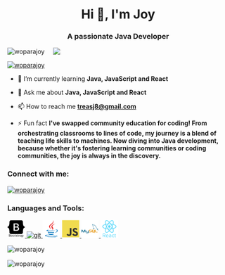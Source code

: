 <h1 align="center">Hi 👋, I'm Joy</h1>
<h3 align="center">A passionate Java Developer</h3>
<img align="right" width="400" src="https://media.tenor.com/S59bPkT0pqcAAAAC/programming.gif">
<p align="left"> <img src="https://komarev.com/ghpvc/?username=woparajoy&label=Profile%20views&color=0e75b6&style=flat" alt="woparajoy" /> </p>

<p align="left"> <a href="https://twitter.com/woparajoy" target="blank"><img src="https://img.shields.io/twitter/follow/woparajoy?logo=twitter&style=for-the-badge" alt="woparajoy" /></a> </p>

- 🌱 I’m currently learning **Java, JavaScript and React**

- 💬 Ask me about **Java, JavaScript and React**

- 📫 How to reach me **treasj8@gmail.com**

- ⚡ Fun fact **I've swapped community education for coding! From orchestrating classrooms to lines of code, my journey is a blend of teaching life skills to machines. Now diving into Java development, because whether it's fostering learning communities or coding communities, the joy is always in the discovery.**

<h3 align="left">Connect with me:</h3>
<p align="left">
<a href="https://twitter.com/woparajoy" target="blank"><img align="center" src="https://raw.githubusercontent.com/rahuldkjain/github-profile-readme-generator/master/src/images/icons/Social/twitter.svg" alt="woparajoy" height="30" width="40" /></a>
</p>

<h3 align="left">Languages and Tools:</h3>
<p align="left"> <a href="https://getbootstrap.com" target="_blank" rel="noreferrer"> <img src="https://raw.githubusercontent.com/devicons/devicon/master/icons/bootstrap/bootstrap-plain-wordmark.svg" alt="bootstrap" width="40" height="40"/> </a> <a href="https://git-scm.com/" target="_blank" rel="noreferrer"> <img src="https://www.vectorlogo.zone/logos/git-scm/git-scm-icon.svg" alt="git" width="40" height="40"/> </a> <a href="https://www.java.com" target="_blank" rel="noreferrer"> <img src="https://raw.githubusercontent.com/devicons/devicon/master/icons/java/java-original.svg" alt="java" width="40" height="40"/> </a> <a href="https://developer.mozilla.org/en-US/docs/Web/JavaScript" target="_blank" rel="noreferrer"> <img src="https://raw.githubusercontent.com/devicons/devicon/master/icons/javascript/javascript-original.svg" alt="javascript" width="40" height="40"/> </a> <a href="https://www.mysql.com/" target="_blank" rel="noreferrer"> <img src="https://raw.githubusercontent.com/devicons/devicon/master/icons/mysql/mysql-original-wordmark.svg" alt="mysql" width="40" height="40"/> </a> <a href="https://reactjs.org/" target="_blank" rel="noreferrer"> <img src="https://raw.githubusercontent.com/devicons/devicon/master/icons/react/react-original-wordmark.svg" alt="react" width="40" height="40"/> </a> </p>

<p><img align="center" src="https://github-readme-stats.vercel.app/api/top-langs?username=woparajoy&show_icons=true&locale=en&layout=compact" alt="woparajoy" /></p>

<p><img align="center" src="https://github-readme-streak-stats.herokuapp.com/?user=woparajoy&" alt="woparajoy" /></p>
